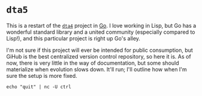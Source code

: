 # `dta5`

This is a restart of the [`dta4`](https://github.com/d2718/dta4) project in [Go](https://golang.org). I love working in Lisp, but Go has a wonderful standard library and a united community (especially compared to Lisp!), and this particular project is right up Go's alley.

I'm not sure if this project will ever be intended for public consumption, but GiHub is the best centralized version control repository, so here it is. As of now, there is very little in the way of documentation, but some should materialize when evolution slows down. It'll run; I'll outline how when I'm sure the setup is more fixed.

`echo "quit" | nc -U ctrl`
